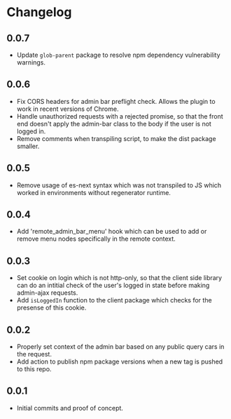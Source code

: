 # Changelog

## 0.0.7
- Update `glob-parent` package to resolve npm dependency vulnerability warnings.

## 0.0.6
- Fix CORS headers for admin bar preflight check. Allows the plugin to work in recent versions of Chrome.
- Handle unauthorized requests with a rejected promise, so that the front end doesn't apply the admin-bar class to the body if the user is not logged in.
- Remove comments when transpiling script, to make the dist package smaller.

## 0.0.5
- Remove usage of es-next syntax which was not transpiled to JS which worked in environments without regenerator runtime.

## 0.0.4
- Add 'remote_admin_bar_menu' hook which can be used to add or remove menu nodes specifically in the remote context.

## 0.0.3
- Set cookie on login which is not http-only, so that the client side library can do an intitial check of the user's logged in state before making admin-ajax requests.
- Add `isLoggedIn` function to the client package which checks for the presense of this cookie.

## 0.0.2
- Properly set context of the admin bar based on any public query cars in the request.
- Add action to publish npm package versions when a new tag is pushed to this repo.

## 0.0.1
- Initial commits and proof of concept.
